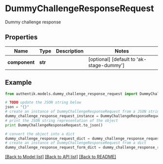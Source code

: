 # DummyChallengeResponseRequest

Dummy challenge response

## Properties
Name | Type | Description | Notes
------------ | ------------- | ------------- | -------------
**component** | **str** |  | [optional] [default to 'ak-stage-dummy']

## Example

```python
from authentik.models.dummy_challenge_response_request import DummyChallengeResponseRequest

# TODO update the JSON string below
json = "{}"
# create an instance of DummyChallengeResponseRequest from a JSON string
dummy_challenge_response_request_instance = DummyChallengeResponseRequest.from_json(json)
# print the JSON string representation of the object
print DummyChallengeResponseRequest.to_json()

# convert the object into a dict
dummy_challenge_response_request_dict = dummy_challenge_response_request_instance.to_dict()
# create an instance of DummyChallengeResponseRequest from a dict
dummy_challenge_response_request_form_dict = dummy_challenge_response_request.from_dict(dummy_challenge_response_request_dict)
```
[[Back to Model list]](../README.md#documentation-for-models) [[Back to API list]](../README.md#documentation-for-api-endpoints) [[Back to README]](../README.md)


